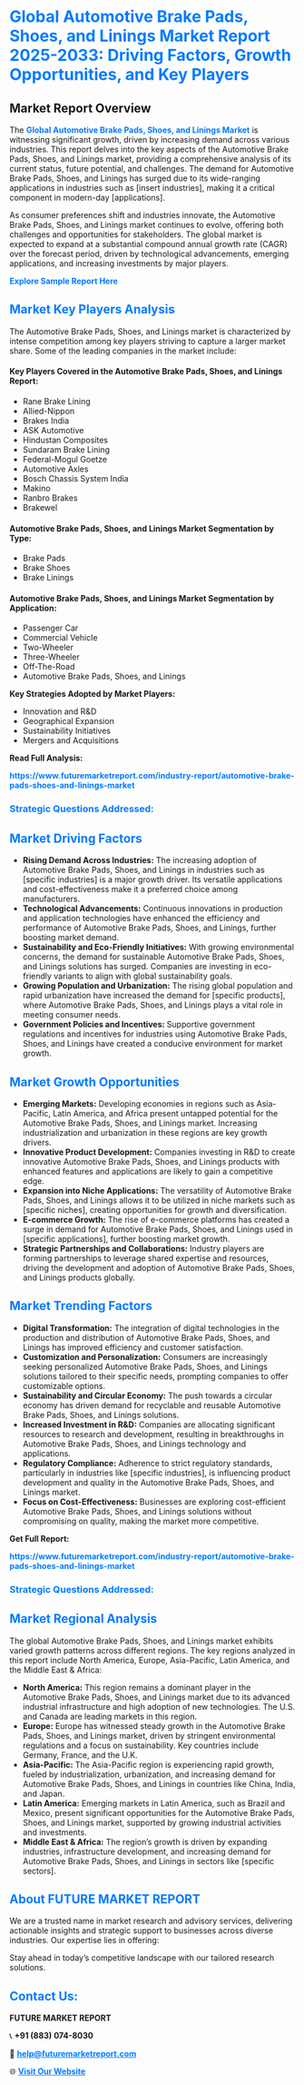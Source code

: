 <h1 style="color: #007BFF;">Global Automotive Brake Pads, Shoes, and Linings Market Report 2025-2033: Driving Factors, Growth Opportunities, and Key Players</h1>

<section id="overview">
<h2>Market Report Overview</h2>
<p>The <a href="https://www.futuremarketreport.com/industry-report/automotive-brake-pads-shoes-and-linings-market" style="color: #007BFF; text-decoration: none;"><strong>Global Automotive Brake Pads, Shoes, and Linings Market</strong></a> is witnessing significant growth, driven by increasing demand across various industries. This report delves into the key aspects of the Automotive Brake Pads, Shoes, and Linings market, providing a comprehensive analysis of its current status, future potential, and challenges. The demand for Automotive Brake Pads, Shoes, and Linings has surged due to its wide-ranging applications in industries such as [insert industries], making it a critical component in modern-day [applications].</p>
<p>As consumer preferences shift and industries innovate, the Automotive Brake Pads, Shoes, and Linings market continues to evolve, offering both challenges and opportunities for stakeholders. The global market is expected to expand at a substantial compound annual growth rate (CAGR) over the forecast period, driven by technological advancements, emerging applications, and increasing investments by major players.</p>
</section>

<section id="overview">
<p><a href="https://www.futuremarketreport.com/request-sample/reportId=126052" style="color: #007BFF; text-decoration: none;"><strong>Explore Sample Report Here</strong></a></p>
</section>

<section id="key-players">
<h2 style="color: #007BFF;">Market Key Players Analysis</h2>
<p>The Automotive Brake Pads, Shoes, and Linings market is characterized by intense competition among key players striving to capture a larger market share. Some of the leading companies in the market include:</p>
<h4>Key Players Covered in the Automotive Brake Pads, Shoes, and Linings Report:</h4>
<ul><li>Rane Brake Lining</li><li>Allied-Nippon</li><li>Brakes India</li><li>ASK Automotive</li><li>Hindustan Composites</li><li>Sundaram Brake Lining</li><li>Federal-Mogul Goetze</li><li>Automotive Axles</li><li>Bosch Chassis System India</li><li>Makino</li><li>Ranbro Brakes</li><li>Brakewel</li></ul>
<h4>Automotive Brake Pads, Shoes, and Linings Market Segmentation by Type:</h4>
<ul><li>Brake Pads</li><li>Brake Shoes</li><li>Brake Linings</li></ul>

<h4>Automotive Brake Pads, Shoes, and Linings Market Segmentation by Application:</h4>
<ul><li>Passenger Car</li><li>Commercial Vehicle</li><li>Two-Wheeler</li><li>Three-Wheeler</li><li>Off-The-Road</li><li>Automotive Brake Pads, Shoes, and Linings</li></ul>
<p><strong>Key Strategies Adopted by Market Players:</strong></p>
<ul>
<li>Innovation and R&D</li>
<li>Geographical Expansion</li>
<li>Sustainability Initiatives</li>
<li>Mergers and Acquisitions</li>
</ul>
</section>

<section>
<p><strong>Read Full Analysis: </strong></p><a href="https://www.futuremarketreport.com/industry-report/automotive-brake-pads-shoes-and-linings-market" style="color: #007BFF; text-decoration: none;"><strong>https://www.futuremarketreport.com/industry-report/automotive-brake-pads-shoes-and-linings-market</strong></a>
<h3 style="color: #007BFF;">Strategic Questions Addressed:</h3>
</section>

<section id="driving-factors">
<h2 style="color: #007BFF;">Market Driving Factors</h2>
<ul>
<li><strong>Rising Demand Across Industries:</strong> The increasing adoption of Automotive Brake Pads, Shoes, and Linings in industries such as [specific industries] is a major growth driver. Its versatile applications and cost-effectiveness make it a preferred choice among manufacturers.</li>
<li><strong>Technological Advancements:</strong> Continuous innovations in production and application technologies have enhanced the efficiency and performance of Automotive Brake Pads, Shoes, and Linings, further boosting market demand.</li>
<li><strong>Sustainability and Eco-Friendly Initiatives:</strong> With growing environmental concerns, the demand for sustainable Automotive Brake Pads, Shoes, and Linings solutions has surged. Companies are investing in eco-friendly variants to align with global sustainability goals.</li>
<li><strong>Growing Population and Urbanization:</strong> The rising global population and rapid urbanization have increased the demand for [specific products], where Automotive Brake Pads, Shoes, and Linings plays a vital role in meeting consumer needs.</li>
<li><strong>Government Policies and Incentives:</strong> Supportive government regulations and incentives for industries using Automotive Brake Pads, Shoes, and Linings have created a conducive environment for market growth.</li>
</ul>
</section>

<section id="growth-opportunities">
<h2 style="color: #007BFF;">Market Growth Opportunities</h2>
<ul>
<li><strong>Emerging Markets:</strong> Developing economies in regions such as Asia-Pacific, Latin America, and Africa present untapped potential for the Automotive Brake Pads, Shoes, and Linings market. Increasing industrialization and urbanization in these regions are key growth drivers.</li>
<li><strong>Innovative Product Development:</strong> Companies investing in R&D to create innovative Automotive Brake Pads, Shoes, and Linings products with enhanced features and applications are likely to gain a competitive edge.</li>
<li><strong>Expansion into Niche Applications:</strong> The versatility of Automotive Brake Pads, Shoes, and Linings allows it to be utilized in niche markets such as [specific niches], creating opportunities for growth and diversification.</li>
<li><strong>E-commerce Growth:</strong> The rise of e-commerce platforms has created a surge in demand for Automotive Brake Pads, Shoes, and Linings used in [specific applications], further boosting market growth.</li>
<li><strong>Strategic Partnerships and Collaborations:</strong> Industry players are forming partnerships to leverage shared expertise and resources, driving the development and adoption of Automotive Brake Pads, Shoes, and Linings products globally.</li>
</ul>
</section>

<section id="trending-factors">
<h2 style="color: #007BFF;">Market Trending Factors</h2>
<ul>
<li><strong>Digital Transformation:</strong> The integration of digital technologies in the production and distribution of Automotive Brake Pads, Shoes, and Linings has improved efficiency and customer satisfaction.</li>
<li><strong>Customization and Personalization:</strong> Consumers are increasingly seeking personalized Automotive Brake Pads, Shoes, and Linings solutions tailored to their specific needs, prompting companies to offer customizable options.</li>
<li><strong>Sustainability and Circular Economy:</strong> The push towards a circular economy has driven demand for recyclable and reusable Automotive Brake Pads, Shoes, and Linings solutions.</li>
<li><strong>Increased Investment in R&D:</strong> Companies are allocating significant resources to research and development, resulting in breakthroughs in Automotive Brake Pads, Shoes, and Linings technology and applications.</li>
<li><strong>Regulatory Compliance:</strong> Adherence to strict regulatory standards, particularly in industries like [specific industries], is influencing product development and quality in the Automotive Brake Pads, Shoes, and Linings market.</li>
<li><strong>Focus on Cost-Effectiveness:</strong> Businesses are exploring cost-efficient Automotive Brake Pads, Shoes, and Linings solutions without compromising on quality, making the market more competitive.</li>
</ul>
</section>

<section>
<p><strong>Get Full Report: </strong></p><a href="https://www.futuremarketreport.com/industry-report/automotive-brake-pads-shoes-and-linings-market" style="color: #007BFF; text-decoration: none;"><strong>https://www.futuremarketreport.com/industry-report/automotive-brake-pads-shoes-and-linings-market</strong></a>
<h3 style="color: #007BFF;">Strategic Questions Addressed:</h3>
</section>


<section id="regional-analysis">
<h2 style="color: #007BFF;">Market Regional Analysis</h2>
<p>The global Automotive Brake Pads, Shoes, and Linings market exhibits varied growth patterns across different regions. The key regions analyzed in this report include North America, Europe, Asia-Pacific, Latin America, and the Middle East & Africa:</p>
<ul>
<li><strong>North America:</strong> This region remains a dominant player in the Automotive Brake Pads, Shoes, and Linings market due to its advanced industrial infrastructure and high adoption of new technologies. The U.S. and Canada are leading markets in this region.</li>
<li><strong>Europe:</strong> Europe has witnessed steady growth in the Automotive Brake Pads, Shoes, and Linings market, driven by stringent environmental regulations and a focus on sustainability. Key countries include Germany, France, and the U.K.</li>
<li><strong>Asia-Pacific:</strong> The Asia-Pacific region is experiencing rapid growth, fueled by industrialization, urbanization, and increasing demand for Automotive Brake Pads, Shoes, and Linings in countries like China, India, and Japan.</li>
<li><strong>Latin America:</strong> Emerging markets in Latin America, such as Brazil and Mexico, present significant opportunities for the Automotive Brake Pads, Shoes, and Linings market, supported by growing industrial activities and investments.</li>
<li><strong>Middle East & Africa:</strong> The region’s growth is driven by expanding industries, infrastructure development, and increasing demand for Automotive Brake Pads, Shoes, and Linings in sectors like [specific sectors].</li>
</ul>
</section>

<footer>
<h2 style="color: #007BFF;">About FUTURE MARKET REPORT</h2>
<p>We are a trusted name in market research and advisory services, delivering actionable insights and strategic support to businesses across diverse industries. Our expertise lies in offering:</p>

<p>Stay ahead in today’s competitive landscape with our tailored research solutions.</p>

<h2 style="color: #007BFF;">Contact Us:</h2>
<p><strong>FUTURE MARKET REPORT</strong></p>
<p>📞 <strong>+91 (883) 074-8030</strong></p>
<p>📧 <strong><a href="mailto:help@futuremarketreport.com" style="color: #007BFF;">help@futuremarketreport.com</a></strong></p>
<p>🌐 <strong><a href="https://www.futuremarketreport.com/" style="color: #007BFF;">Visit Our Website</a></strong></p>
</footer>